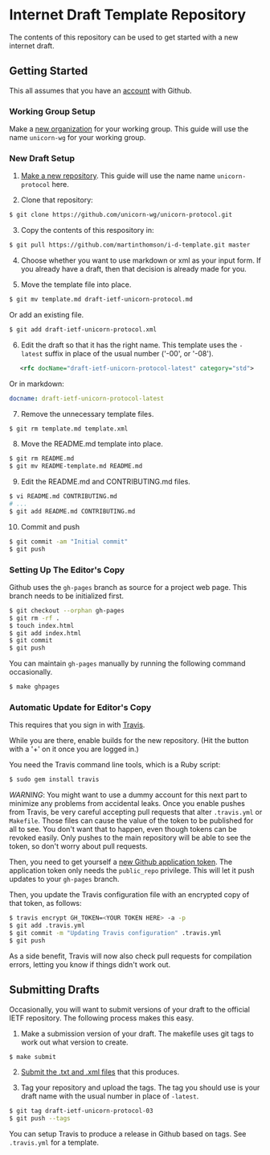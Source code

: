 # Internet Draft Template Repository

The contents of this repository can be used to get started with a new internet
draft.

## Getting Started

This all assumes that you have an [account](https://github.com/join) with
Github.

### Working Group Setup

Make a [new organization](https://github.com/organizations/new) for your working
group.  This guide will use the name `unicorn-wg` for your working group.

### New Draft Setup

1. [Make a new repository](https://github.com/new).  This guide will use the
   name name `unicorn-protocol` here.

2. Clone that repository:

```sh
$ git clone https://github.com/unicorn-wg/unicorn-protocol.git
```

3. Copy the contents of this respository in:

```sh
$ git pull https://github.com/martinthomson/i-d-template.git master
```

4. Choose whether you want to use markdown or xml as your input form.  If you
   already have a draft, then that decision is already made for you.

5. Move the template file into place.

```sh
$ git mv template.md draft-ietf-unicorn-protocol.md
```

   Or add an existing file.

```sh
$ git add draft-ietf-unicorn-protocol.xml
````

6. Edit the draft so that it has the right name.  This template uses the
   `-latest` suffix in place of the usual number ('-00', or '-08').

```xml
   <rfc docName="draft-ietf-unicorn-protocol-latest" category="std">
```

   Or in markdown:

```yaml
docname: draft-ietf-unicorn-protocol-latest
```

7. Remove the unnecessary template files.

```sh
$ git rm template.md template.xml
```

8. Move the README.md template into place.

```sh
$ git rm README.md
$ git mv README-template.md README.md
```

9. Edit the README.md and CONTRIBUTING.md files.

```sh
$ vi README.md CONTRIBUTING.md
# ...
$ git add README.md CONTRIBUTING.md
```

10. Commit and push

```sh
$ git commit -am "Initial commit"
$ git push
```


### Setting Up The Editor's Copy

Github uses the `gh-pages` branch as source for a project web page.  This branch
needs to be initialized first.

```sh
$ git checkout --orphan gh-pages
$ git rm -rf .
$ touch index.html
$ git add index.html
$ git commit
$ git push
```

You can maintain `gh-pages` manually by running the following command
occasionally.

```sh
$ make ghpages
```

### Automatic Update for Editor's Copy

This requires that you sign in with [Travis](https://travis-ci.org/).

While you are there, enable builds for the new repository.  (Hit the button with
a '+' on it once you are logged in.)

You need the Travis command line tools, which is a Ruby script:

```sh
$ sudo gem install travis
```

*WARNING*: You might want to use a dummy account for this next part to minimize
any problems from accidental leaks.  Once you enable pushes from Travis, be very
careful accepting pull requests that alter `.travis.yml` or `Makefile`.  Those
files can cause the value of the token to be published for all to see.  You
don't want that to happen, even though tokens can be revoked easily.  Only
pushes to the main repository will be able to see the token, so don't worry
about pull requests.

Then, you need to get yourself a [new Github application
token](https://github.com/settings/tokens/new).  The application token only
needs the `public_repo` privilege.  This will let it push updates to your
`gh-pages` branch.

Then, you update the Travis configuration file with an encrypted copy of that
token, as follows:

```sh
$ travis encrypt GH_TOKEN=<YOUR TOKEN HERE> -a -p
$ git add .travis.yml
$ git commit -m "Updating Travis configuration" .travis.yml
$ git push
```

As a side benefit, Travis will now also check pull requests for compilation
errors, letting you know if things didn't work out.

## Submitting Drafts

Occasionally, you will want to submit versions of your draft to the official
IETF repository.  The following process makes this easy.

1. Make a submission version of your draft.  The makefile uses git tags to work
   out what version to create.

```sh
$ make submit
```

2. [Submit the .txt and .xml files](https://datatracker.ietf.org/submit/)
   that this produces.

3. Tag your repository and upload the tags.  The tag you should use is your
   draft name with the usual number in place of `-latest`.

```sh
$ git tag draft-ietf-unicorn-protocol-03
$ git push --tags
```

You can setup Travis to produce a release in Github based on tags.  See
`.travis.yml` for a template.
